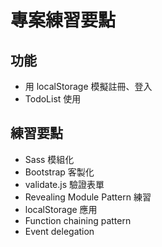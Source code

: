 # 專案練習要點


## 功能

- 用 localStorage 模擬註冊、登入
- TodoList 使用


## 練習要點

- Sass 模組化
- Bootstrap 客製化
- validate.js 驗證表單
- Revealing Module Pattern 練習
- localStorage 應用
- Function chaining pattern
- Event delegation

